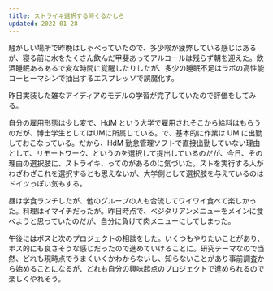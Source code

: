 ```yaml
---
title: ストライキ選択する時くるかしら
updated: 2022-01-28
---
```


騒がしい場所で昨晩はしゃべっていたので、多少喉が疲弊している感じはあるが、寝る前に水をたくさん飲んだ甲斐あってアルコールは残らず朝を迎えた。飲酒睡眠あるあるで変な時間に覚醒したりしたが、多少の睡眠不足はラボの高性能コーヒーマシンで抽出するエスプレッソで誤魔化す。

昨日実装した雑なアイディアのモデルの学習が完了していたので評価をしてみる。

自分の雇用形態は少し変で、HdM という大学で雇用されそこから給料はもらうのだが、博士学生としてはUMに所属している。で、基本的に作業は UM に出勤しておこなっている。だから、HdM 勤怠管理ソフトで直接出勤していない理由として、リモートワーク、というのを選択して提出しているのだが、今日、その理由の選択肢に、ストライキ、ってのがあるのに気づいた。ストを実行する人がわざわざこれを選択するとも思えないが、大学側として選択肢を与えているのはドイツっぽい気もする。

昼は学食ランチしたが、他のグループの人も合流してワイワイ食べて楽しかった。料理はイマイチだったが。昨日時点で、ベジタリアンメニューをメインに食べようと思っていたのだが、自分に負けて肉メニューにしてしまった。

午後にはボスと次のプロジェクトの相談をした。いくつもやりたいことがあり、ボス的にも良さそうな感じだったので進めていけることに。研究テーマなので当然、どれも現時点でうまくいくかわからないし、知らないことがあり事前調査から始めることになるが、どれも自分の興味起点のプロジェクトで進められるので楽しくやれそう。
